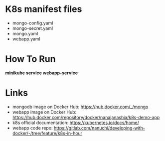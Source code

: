 # K8s manifest files
* mongo-config.yaml
* mongo-secret.yaml
* mongo.yaml
* webapp.yaml

# How To Run

**minikube service webapp-service**
  
# Links
* mongodb image on Docker Hub: https://hub.docker.com/_/mongo
* webapp image on Docker Hub: https://hub.docker.com/repository/docker/nanajanashia/k8s-demo-app
* k8s official documentation: https://kubernetes.io/docs/home/
* webapp code repo: https://gitlab.com/nanuchi/developing-with-docker/-/tree/feature/k8s-in-hour
